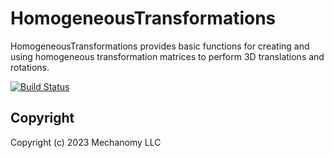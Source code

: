 # HomogeneousTransformations
HomogeneousTransformations provides basic functions for creating and using homogeneous transformation matrices to perform 3D translations and rotations.

[![Build Status](https://github.com/ben@benconrad.net/HomogeneousTransformations.jl/actions/workflows/CI.yml/badge.svg?branch=main)](https://github.com/ben@benconrad.net/HomogeneousTransformations.jl/actions/workflows/CI.yml?query=branch%3Amain)

## Copyright
Copyright (c) 2023 Mechanomy LLC
